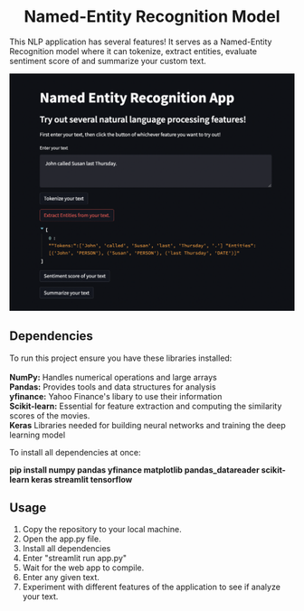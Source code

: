 <h1 align="center">Named-Entity Recognition Model</h1>

This NLP application has several features! It serves as a Named-Entity Recognition model where it can tokenize, extract entities, evaluate sentiment score of and summarize your custom text.

![NER App Screenshot](./NER%20Web%20App%20Picture.png)

## Dependencies
To run this project ensure you have these libraries installed:<br><br>
**NumPy:** Handles numerical operations and large arrays<br>
**Pandas:** Provides tools and data structures for analysis<br>
**yfinance:** Yahoo Finance's libary to use their information<br>
**Scikit-learn:** Essential for feature extraction and computing the similarity scores of the movies.<br>
**Keras** Libraries needed for building neural networks and training the deep learning model

To install all dependencies at once:

**pip install numpy pandas yfinance matplotlib pandas_datareader scikit-learn keras streamlit tensorflow**

## Usage
1. Copy the repository to your local machine.
2. Open the app.py file.
3. Install all dependencies
4. Enter "streamlit run app.py"
5. Wait for the web app to compile.
6. Enter any given text.
7. Experiment with different features of the application to see if analyze your text.
